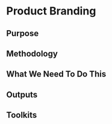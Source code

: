 # Product Branding

## Purpose

## Methodology

## What We Need To Do This

## Outputs

## Toolkits
